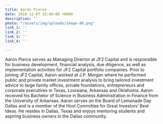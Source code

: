 ```yaml
---
title: Aaron Pierce
date: 2018-12-07 15:44:00 +0000
description: ''
photo: "/assets/img/uploads/image-86.png"
link_1: ''
link_2: ''
link_3: ''
link_4: ''

---
```

Aaron Pierce serves as Managing Director at JF2 Capital and is responsible for business development, financial analysis, due diligence, as well as implementation activities for JF2 Capital portfolio companies. Prior to joining JF2 Capital, Aaron worked at J.P. Morgan where he performed public and private market investment analysis to bring tailored investment advice to large family offices, private foundations, entrepreneurs and corporate executives in Texas, Louisiana, Arkansas and Oklahoma. Aaron received his Bachelor of Science in Business Administration in Finance from the University of Arkansas. Aaron serves on the Board of Lemonade Day Dallas and is a member of the Host Committee for Great Investors’ Best Ideas. He resides in Dallas, Texas and enjoys mentoring students and aspiring business owners in the Dallas community.